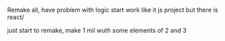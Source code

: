 <!-- OOO we start.....make git and everething is working, i think that i will die from old before its start working.

## mil1-3

1. create new branch mil1 to start working. Start to work with mil 1 to 3, because they are similar.
 mil 1 create components 
 1 div with 2 div - 1st for input, 2nd - for output

 ## inputBox
 in input block mix everething and create array of Notes
 create parametrs:
 - header input
 - text input
 - button save
 - button clean
 - div with date

 take data from input send in App then send in OutputBox

 ## OutputBox

- make restr of array and output
- add componet deleteNote
broke somthing, cant find try somenew metods rewrite 5-6 times everithing now there is big balagan, show only 1st note


 !!!! note make array in aray when update, check with shay, u have no ideas use Array.isArray to open my array in one level- bad design -->

 Remake all, have problem with logic start work like it js project but there is react/

 just start to remake, make 1 mil wuth some elements of 2 and 3
 